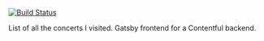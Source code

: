 [![Build Status](https://travis-ci.org/Juuro/concerts.svg?branch=master)](https://travis-ci.org/Juuro/concerts)

List of all the concerts I visited.
Gatsby frontend for a Contentful backend.
